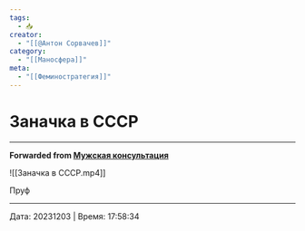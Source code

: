 ```yaml
---
tags:
  - 📥
creator:
  - "[[@Антон Сорвачев]]"
category:
  - "[[Маносфера]]"
meta:
  - "[[Феминостратегия]]"
---
```


# Заначка в СССР



***

**Forwarded from [Мужская консультация](https://t.me/c/1432284360/13995)**

![[Заначка в СССР.mp4]]

Пруф

---

Дата: 20231203 | Время: 17:58:34
